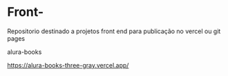 # Front-
Repositorio destinado a projetos front end para publicação no vercel ou git pages

alura-books

https://alura-books-three-gray.vercel.app/
